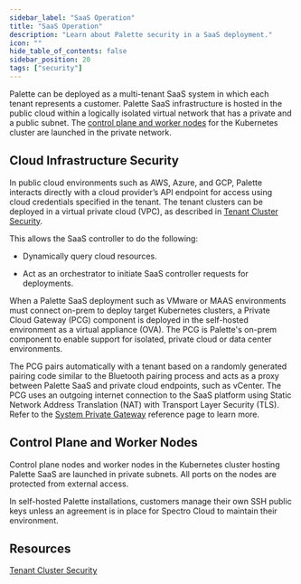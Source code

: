 ```yaml
---
sidebar_label: "SaaS Operation"
title: "SaaS Operation"
description: "Learn about Palette security in a SaaS deployment."
icon: ""
hide_table_of_contents: false
sidebar_position: 20
tags: ["security"]
---
```


Palette can be deployed as a multi-tenant SaaS system in which each tenant represents a customer. Palette SaaS
infrastructure is hosted in the public cloud within a logically isolated virtual network that has a private and a public
subnet. The [control plane and worker nodes](saas-operation.md#control-plane-and-worker-nodes) for the Kubernetes
cluster are launched in the private network.

## Cloud Infrastructure Security

In public cloud environments such as AWS, Azure, and GCP, Palette interacts directly with a cloud provider’s API
endpoint for access using cloud credentials specified in the tenant. The tenant clusters can be deployed in a virtual
private cloud (VPC), as described in [Tenant Cluster Security](tenant-cluster.md).

This allows the SaaS controller to do the following:

- Dynamically query cloud resources.

- Act as an orchestrator to initiate SaaS controller requests for deployments.

When a Palette SaaS deployment such as VMware or MAAS environments must connect on-prem to deploy target Kubernetes
clusters, a Private Cloud Gateway (PCG) component is deployed in the self-hosted environment as a virtual appliance
(OVA). The PCG is Palette's on-prem component to enable support for isolated, private cloud or data center environments.

The PCG pairs automatically with a tenant based on a randomly generated pairing code similar to the Bluetooth pairing
process and acts as a proxy between Palette SaaS and private cloud endpoints, such as vCenter. The PCG uses an outgoing
internet connection to the SaaS platform using Static Network Address Translation (NAT) with Transport Layer Security
(TLS). Refer to the [System Private Gateway](../../clusters/pcg/architecture.md) reference page to learn more.

## Control Plane and Worker Nodes

Control plane nodes and worker nodes in the Kubernetes cluster hosting Palette SaaS are launched in private subnets. All
ports on the nodes are protected from external access.

In self-hosted Palette installations, customers manage their own SSH public keys unless an agreement is in place for
Spectro Cloud to maintain their environment.

## Resources

[Tenant Cluster Security](tenant-cluster.md)
